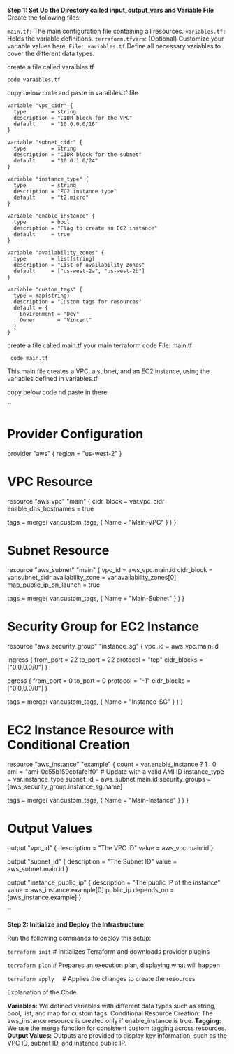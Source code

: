 **Step 1: Set Up the Directory called input_output_vars  and Variable File**
Create the following files:

``main.tf:`` The main configuration file containing all resources.
``variables.tf:`` Holds the variable definitions.
``terraform.tfvars``: (Optional) Customize your variable values here.
``File: variables.tf``
Define all necessary variables to cover the different data types.


create a file called varaibles.tf

``code varaibles.tf``

copy below code and paste in varaibles.tf  file


```
variable "vpc_cidr" {
  type        = string
  description = "CIDR block for the VPC"
  default     = "10.0.0.0/16"
}

variable "subnet_cidr" {
  type        = string
  description = "CIDR block for the subnet"
  default     = "10.0.1.0/24"
}

variable "instance_type" {
  type        = string
  description = "EC2 instance type"
  default     = "t2.micro"
}

variable "enable_instance" {
  type        = bool
  description = "Flag to create an EC2 instance"
  default     = true
}

variable "availability_zones" {
  type        = list(string)
  description = "List of availability zones"
  default     = ["us-west-2a", "us-west-2b"]
}

variable "custom_tags" {
  type = map(string)
  description = "Custom tags for resources"
  default = {
    Environment = "Dev"
    Owner       = "Vincent"
  }
}

```

create a file called main.tf your main terraform code 
File: main.tf

`` code main.tf``

This main file creates a VPC, a subnet, and an EC2 instance, using the variables defined in variables.tf.

copy below code nd paste in there 

``
# Provider Configuration
provider "aws" {
  region = "us-west-2"
}

# VPC Resource
resource "aws_vpc" "main" {
  cidr_block       = var.vpc_cidr
  enable_dns_hostnames = true

  tags = merge(
    var.custom_tags,
    {
      Name = "Main-VPC"
    }
  )
}

# Subnet Resource
resource "aws_subnet" "main" {
  vpc_id                  = aws_vpc.main.id
  cidr_block              = var.subnet_cidr
  availability_zone       = var.availability_zones[0]
  map_public_ip_on_launch = true

  tags = merge(
    var.custom_tags,
    {
      Name = "Main-Subnet"
    }
  )
}

# Security Group for EC2 Instance
resource "aws_security_group" "instance_sg" {
  vpc_id = aws_vpc.main.id

  ingress {
    from_port   = 22
    to_port     = 22
    protocol    = "tcp"
    cidr_blocks = ["0.0.0.0/0"]
  }

  egress {
    from_port   = 0
    to_port     = 0
    protocol    = "-1"
    cidr_blocks = ["0.0.0.0/0"]
  }

  tags = merge(
    var.custom_tags,
    {
      Name = "Instance-SG"
    }
  )
}

# EC2 Instance Resource with Conditional Creation
resource "aws_instance" "example" {
  count         = var.enable_instance ? 1 : 0
  ami           = "ami-0c55b159cbfafe1f0" # Update with a valid AMI ID
  instance_type = var.instance_type
  subnet_id     = aws_subnet.main.id
  security_groups = [aws_security_group.instance_sg.name]

  tags = merge(
    var.custom_tags,
    {
      Name = "Main-Instance"
    }
  )
}



# Output Values
output "vpc_id" {
  description = "The VPC ID"
  value       = aws_vpc.main.id
}

output "subnet_id" {
  description = "The Subnet ID"
  value       = aws_subnet.main.id
}

output "instance_public_ip" {
  description = "The public IP of the instance"
  value       = aws_instance.example[0].public_ip
  depends_on  = [aws_instance.example]
}

``

**Step 2: Initialize and Deploy the Infrastructure**

Run the following commands to deploy this setup:


``terraform init``         # Initializes Terraform and downloads provider plugins

``terraform plan``         # Prepares an execution plan, displaying what will happen

``terraform apply  ``      # Applies the changes to create the resources

Explanation of the Code

**Variables:**
We defined variables with different data types such as string, bool, list, and map for custom tags.
Conditional Resource Creation:
The aws_instance resource is created only if enable_instance is true.
**Tagging:**
We use the merge function for consistent custom tagging across resources.
**Output Values:**
Outputs are provided to display key information, such as the VPC ID, subnet ID, and instance public IP.